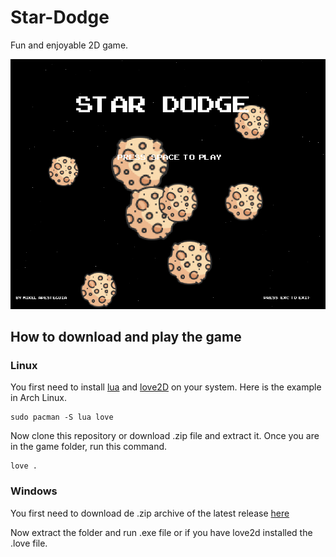 # Star-Dodge

Fun and enjoyable 2D game.

![Screenshot](/img/sceenshot1.png)

## How to download and play the game

### Linux

You first need to install [lua](https://lua.org) and [love2D](https://love2d.org) on your system. Here is the example in Arch Linux.

```
sudo pacman -S lua love
```

Now clone this repository or download .zip file and extract it. Once you are in the game folder, run this command.

```
love .
```

### Windows

You first need to download de .zip archive of the latest release [here](https://github.com/apesteguia/Star-Dodge/releases)

Now extract the folder and run .exe file or if you have love2d installed the .love file.
